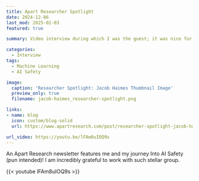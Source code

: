 ```yaml
---
title: Apart Researcher Spotlight
date: 2024-12-06
last_mod: 2025-02-03
featured: true

summary: Video interview during which I was the guest; it was nice for a change of pace!

categories:
  - Interview
tags:
  - Machine Learning
  - AI Safety

image:
  caption: 'Researcher Spotlight: Jacob Haimes Thumbnail Image'
  preview_only: true
  filename: jacob-haimes_researcher-spotlight.png

links:
- name: blog
  icon: custom/blog-solid
  url: https://www.apartresearch.com/post/researcher-spotlight-jacob-haimes

url_video: https://youtu.be/lFAm8uIOQ9s
---
```

An Apart Research newsletter features me and my journey Into AI Safety (pun intended)! I am incredibly grateful to work with such stellar group.

{{< youtube lFAm8uIOQ9s >}}